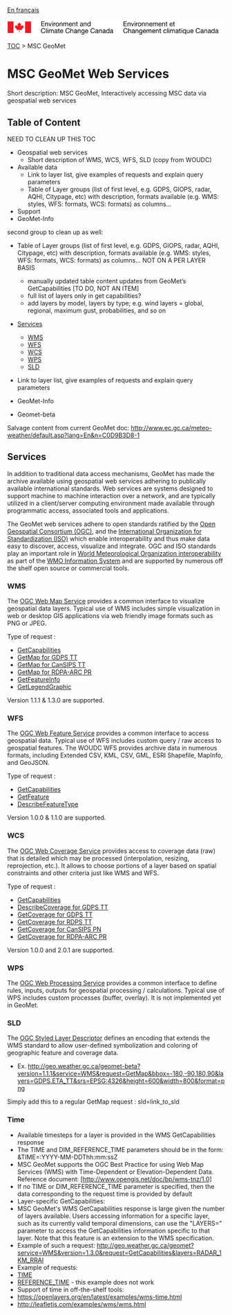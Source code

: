 [En français](readme_fr.md)

![ECCC logo](../img_eccc-logo.png)

[TOC](../readme_en.md) > MSC GeoMet


MSC GeoMet Web Services
=======================

Short description: MSC GeoMet, Interactively accessing MSC data via geospatial web services

Table of Content
----------------

NEED TO CLEAN UP THIS TOC

* Geospatial web services
	* Short description of WMS, WCS, WFS, SLD (copy from WOUDC)
* Available data
	* Link to layer list, give examples of requests and explain query parameters
	* Table of Layer groups (list of first level, e.g. GDPS, GIOPS, radar, AQHI, Citypage, etc) with description, formats available (e.g. WMS: styles, WFS: formats, WCS: formats) as columns...
* Support
* GeoMet-Info

second group to clean up as well:

* Table of Layer groups (list of first level, e.g. GDPS, GIOPS, radar, AQHI, Citypage, etc) with description, formats available (e.g. WMS: styles, WFS: formats, WCS: formats) as columns... NOT ON A PER LAYER BASIS
	* manually updated table content updates from GeoMet’s GetCapabilities [TO DO, NOT AN ITEM]
	* full list of layers only in get capabilities?
	* add layers by model, layers by type; e.g. wind layers = global, regional, maximum gust, probabilities, and so on

* [Services](#Services)
	* [WMS](#WMS)
	* [WFS](#WFS)
	* [WCS](#WCS)
	* [WPS](#WPS)
    * [SLD](#SLD)
* Link to layer list, give examples of requests and explain query parameters
* GeoMet-Info
* Geomet-beta

Salvage content from current GeoMet doc: http://www.ec.gc.ca/meteo-weather/default.asp?lang=En&n=C0D9B3D8-1

## Services

In addition to traditional data access mechanisms, GeoMet has made the archive available using geospatial web services adhering to publically available international standards. Web services are systems designed to support machine to machine interaction over a network, and are typically utilized in a client/server computing environment made available through programmatic access, associated tools and applications.

The GeoMet web services adhere to open standards ratified by the [Open Geospatial Consortium (OGC)](http://www.opengeospatial.org/), and the [International Organization for Standardization (ISO)](http://www.isotc211.org/) which enable interoperability and thus make data easy to discover, access, visualize and integrate. OGC and ISO standards play an important role in [World Meteorological Organization interoperability](http://www.wmo.int/pages/prog/www/WIS/documents/MOAWMO_OGC.pdf) as part of the [WMO Information System](http://www.wmo.int/pages/prog/www/WIS/) and are supported by numerous off the shelf open source or commercial tools.

### WMS
The [OGC Web Map Service](http://www.opengeospatial.org/standards/wms) provides a common interface to visualize geospatial data layers. Typical use of WMS includes simple visualization in web or desktop GIS applications via web friendly image formats such as PNG or JPEG.

Type of request :
* [GetCapabilities](http://geo.weather.gc.ca/geomet/?version=1.3.0&service=WMS&request=GetCapabilities)
* [GetMap for GDPS TT](http://geo.weather.gc.ca/geomet/?service=WMS&version=1.3.0&request=GetMap&bbox=-180,-90,90,180&crs=EPSG:4326&width=800&height=600&layers=GDPS.ETA_TT&style=DEFAULT&FORMAT=image/png)
* [GetMap for CanSIPS TT](http://geo.weather.gc.ca/geomet/?SERVICE=WMS&VERSION=1.3.0&TIME=2019-06-01T00:00:00Z&REFERENCE_TIME=2013-04-01T00:00:00Z&REQUEST=GetMap&BBOX=-90,-180,90,180&CRS=EPSG:4326&WIDTH=1021&HEIGHT=511&LAYERS=CANSIPS.MEM.ETA_TT.05&STYLES=&FORMAT=image/png&DPI=94&MAP_RESOLUTION=94&FORMAT_OPTIONS=dpi:94&TRANSPARENT=TRUE)
* [GetMap for RDPA-ARC PR](http://geo.weather.gc.ca/geomet/?SERVICE=WMS&VERSION=1.3.0&TIME=2018-07-02T18:00:00Z&REQUEST=GetMap&BBOX=17.29939999999999856,-180,90,180&CRS=EPSG:4326&WIDTH=1021&HEIGHT=207&LAYERS=RDPA.ARC_10km.6F_PR&STYLES=&FORMAT=image/png&DPI=94&MAP_RESOLUTION=94&FORMAT_OPTIONS=dpi:94&TRANSPARENT=TRUE)
* [GetFeatureInfo](http://geo.weather.gc.ca/geomet/?SERVICE=WMS&VERSION=1.3.0&REQUEST=GetFeatureInfo&QUERY_LAYERS=GDPS.ETA_TT&INFO_FORMAT=text/plain&X=100&Y=100&EXCEPTIONS=xml&LAYERS=GDPS.ETA_TT&CRS=EPSG:4326&BBOX=-180,-90,180,90&WIDTH=600&HEIGHT=400)
* [GetLegendGraphic](http://geo.weather.gc.ca/geomet/?LANG=EN&SERVICE=WMS&VERSION=1.3.0&REQUEST=GetLegendGraphic&STYLE=TEMPERATURE&LAYER=GDPS.ETA_TT&format=image/png&sld_version=1.1.0)

Version 1.1.1 & 1.3.0 are supported.

### WFS

The [OGC Web Feature Service](http://www.opengeospatial.org/standards/wfs) provides a common interface to access geospatial data. Typical use of WFS includes custom query / raw access to geospatial features. The WOUDC WFS provides archive data in numerous formats, including Extended CSV, KML, CSV, GML, ESRI Shapefile, MapInfo, and GeoJSON.

Type of request :

* [GetCapabilities](http://geo.weather.gc.ca/geomet/?version=1.1.0&service=WFS&request=GetCapabilities)
* [GetFeature](http://geo.weather.gc.ca/geomet-beta/?version=1.1.0&service=WFS&request=GetFeature&typename=CURRENT_CONDITIONS&SRS=EPSG:4326&BBOX=-73.6,45.4,-73.5,45.6)
* [DescribeFeatureType](http://geo.weather.gc.ca/geomet-beta/?version=1.1.0&service=WFS&request=DescribeFeatureType)

Version 1.0.0 & 1.1.0 are supported.

### WCS

The [OGC Web Coverage Service](http://www.opengeospatial.org/standards/wcs) provides access to coverage data (raw) that is detailed which may be processed (interpolation, resizing, reprojection, etc.). It allows to choose portions of a layer based on spatial constraints and other criteria just like WMS and WFS.

Type of request :
* [GetCapabilities](http://geo.weather.gc.ca/geomet-beta?version=1.0.0&service=WCS&request=GetCapabilities)
* [DescribeCoverage for GDPS TT](http://geo.weather.gc.ca/geomet-beta/?version=1.0.0&service=WCS&request=DescribeCoverage&coverage=GDPS.ETA_TT&format=GTiff&bbox=-180,-90,180,90&crs=EPSG:4326&width=800&height=600)
* [GetCoverage for GDPS TT](http://geo.weather.gc.ca/geomet-beta/?version=1.0.0&service=WCS&request=GetCoverage&coverage=GDPS.ETA_TT&format=GTiff&bbox=-180,-90,180,90&crs=EPSG:4326&width=800&height=600)
* [GetCoverage for RDPS TT](geo.weather.gc.ca/geomet-beta/?SERVICE=wcs&VERSION=1.0.0&REQUEST=GetCoverage&coverage=RDPS.ETA_TT&CRS=EPSG:4326&BBOX=-100,0,-45,80&WIDTH=1300&HEIGHT=1300&FORMAT=GEOTIFF_16)
* [GetCoverage for CanSIPS PN](geo.weather.gc.ca/geomet-beta/?SERVICE=WCS&VERSION=2.0.1&REQUEST=GetCoverage&COVERAGEID=CANSIPS.HIND.MEM.ETA_PN-SLP.01&SUBSETTINGCRS=EPSG:4326&SUBSET=x(-91.58203125000001,-56.42578125000001)&SUBSET=y(30.751277776257812,55.7765730186677)&FORMAT=image/tiff&TIME=2019-06-01T00:00:00Z&REFERENCE_TIME=2018-06-01T00:00:00Z)
* [GetCoverage for RDPA-ARC PR](geo.weather.gc.ca/geomet-beta/?SERVICE=WCS&VERSION=2.0.1&REQUEST=GetCoverage&COVERAGEID=RDPA.ARC_15km.24F_PR&SUBSETTINGCRS=EPSG:4326&SUBSET=x(-154,-49)&SUBSET=y(38,81)&FORMAT=image/tiff&TIME=2018-07-02T18:00:00Z)

Version 1.0.0 and 2.0.1 are supported.

### WPS

The [OGC Web Processing Service](http://www.opengeospatial.org/standards/wps) provides a common interface to define rules, inputs, outputs for geospatial processing / calculations. Typical use of WPS includes custom processes (buffer, overlay). It is not implemented yet in GeoMet.

### SLD

The [OGC Styled Layer Descriptor](http://www.opengeospatial.org/standards/sld) defines an encoding that extends the WMS standard to allow user-defined symbolization and coloring of geographic feature and coverage data.

* Ex. http://geo.weather.gc.ca/geomet-beta?version=1.1.1&service=WMS&request=GetMap&bbox=-180,-90,180,90&layers=GDPS.ETA_TT&srs=EPSG:4326&height=600&width=800&format=png

Simply add this to a regular GetMap request : sld=link_to_sld

### Time

* Available timesteps for a layer is provided in the WMS GetCapabilities response
* The TIME and DIM_REFERENCE_TIME parameters should be in the form: &TIME=:YYYY-MM-DDThh:mm:ssZ
* MSC GeoMet supports the OGC Best Practice for using Web Map Services (WMS) with Time-Dependent or Elevation-Dependent Data. Reference document: [http://www.opengis.net/doc/bp/wms-tnz/1.0]
* If no TIME or DIM_REFERENCE_TIME parameter is specified, then the data corresponding to the request time is provided by default
* Layer-specific GetCapabilities: 
 * MSC GeoMet's WMS GetCapabilities response is large given the number of layers available. Users accessing information for a specific layer, such as its currently valid temporal dimensions, can use the "LAYERS=" parameter to access the GetCapabilities information specific to that layer. Note that this feature is an extension to the WMS specification.
 * Example of such a request: http://geo.weather.gc.ca/geomet?service=WMS&version=1.3.0&request=GetCapabilities&layers=RADAR_1KM_RRAI
* Example of requests:
 * [TIME](http://geo.weather.gc.ca/geomet/?service=WMS&version=1.3.0&request=GetMap&bbox=-180,-90,90,180&crs=EPSG:4326&TIME=2018-06-15T12:00:00Z&width=800&height=600&layers=GDPS.ETA_TT&style=DEFAULT&FORMAT=image/png)
 * [REFERENCE_TIME](http://geo.weather.gc.ca/geomet/?service=WMS&version=1.3.0&request=GetMap&bbox=-180,-90,90,180&crs=EPSG:4326&TIME=2018-29-15T12:00:00Z&DIM_REFERENCE_TIME=2018-08-28T00:00:00Z&width=800&height=600&layers=GDPS.ETA_TT&style=DEFAULT&FORMAT=image/png) - this example does not work
* Support of time in off-the-shelf tools:
 * https://openlayers.org/en/latest/examples/wms-time.html
 * http://leafletjs.com/examples/wms/wms.html